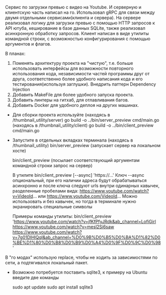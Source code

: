Сервис по загрузки превью с видео на Youtube.
И серверную и клиентскую часть написал на го.
Использовал gRPC для связи между двумя отдельными сервисами(клиента и сервера).
На сервере реализовал логику для загрузки превью с помощью HTTP запросов к API ютуба, кеширование в базе данных SQLite, также реализовал асинхронную обработку запросов.
Клиент написан в виде утилиты командной строки, с возможностью конфигурирования с помощью аргументов и флагов.

В планах:
1) Поменять архитектуру проекта на "чистую", т.е. больше использовать интерфейсы для возможности повторного использования кода,
независимости частей программы друг от друга, соответственно более удобного написания кода и его тестирования(используя заглушки). Внедрить паттерн Dependency Injection
2) Добавить MakeFile для более удобного запуска проекта.
3) Добавить линтеры на гитхаб, для отлавливания багов.
4) Добавить Docker для удобного деплоя на других машинах. 

* Для сборки проекта используйте
  (находясь в /thumbnail_utility/server)
  go build -o ../bin/server_preview cmd/main.go
  (находясь в /thumbnail_utility/client)
  go build -o ../bin/client_preview cmd/main.go

* Запустите в отдельных вкладках терминала (находясь в /thumbnail_utility)
  bin/server_preview (запускает сервер на локальном хосте)

  bin/client_preview (посылает соответствующий аргументам командной строки запрос на сервер)
  
  В утилите bin/client_preview [--async] 'https://...' 
Ключ --async опциональный, при его наличии адреса будут обрабатываться асинхронно и после ключа следуют urls внутри одинарных кавычек, разделенные пробелами вида:
https://www.youtube.com/watch?v=VideoId... или https://www.youtube.com/VideoId... 
Можно использовать и без кавычек, но тогда в терминале нужно экранировать специальные символы
  
  Примеры команды утилиты:
bin/client_preview 'https://www.youtube.com/watch?v=jfKfPfyJRdk&ab_channel=LofiGirl https://www.youtube.com/watch?v=mesl2Si6saw https://www.youtube.com/watch?v=7g01DlHlQqI&ab_channel=%D0%9B%D0%B5%D0%BA%D1%82%D0%BE%D1%80%D0%B8%D0%B9%D0%A4%D0%9F%D0%9C%D0%98'

 В "го модах" использую replace, чтобы не ходить за зависимостями по сети, а подтягивался локальный пакет.

* Возможно потребуется поставить sqlite3, к примеру на Ubuntu введите две команды 

    sudo apt update
    sudo apt install sqlite3

